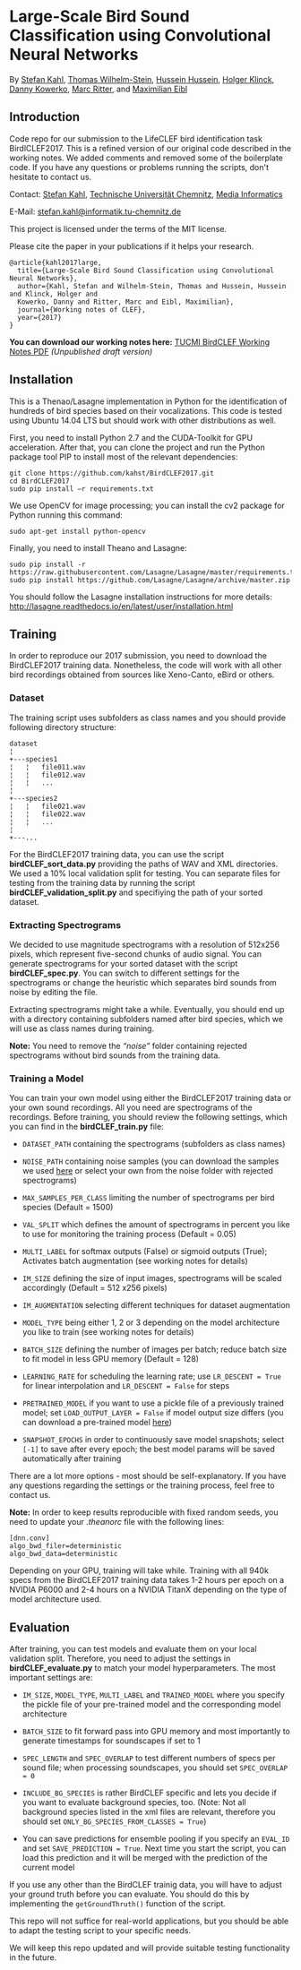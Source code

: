 # Large-Scale Bird Sound Classification using Convolutional Neural Networks
By [Stefan Kahl](http://medien.informatik.tu-chemnitz.de/skahl/about/), [Thomas Wilhelm-Stein](https://www.tu-chemnitz.de/informatik/HomePages/Medieninformatik/team.php.en), [Hussein Hussein](https://www.tu-chemnitz.de/informatik/HomePages/Medieninformatik/team.php.en), [Holger Klinck](http://www.birds.cornell.edu/page.aspx?pid=1735&id=489), [Danny Kowerko](https://www.tu-chemnitz.de/informatik/mc/staff.php.en), [Marc Ritter](), and [Maximilian Eibl](https://www.tu-chemnitz.de/informatik/HomePages/Medieninformatik/team.php.en)

## Introduction
Code repo for our submission to the LifeCLEF bird identification task BirdlCLEF2017. This is a refined version of our original code described in the working notes. We added comments and removed some of the boilerplate code. If you have any questions or problems running the scripts, don't hesitate to contact us.

Contact:  [Stefan Kahl](http://medien.informatik.tu-chemnitz.de/skahl/about/), [Technische Universität Chemnitz](https://www.tu-chemnitz.de/index.html.en), [Media Informatics](https://www.tu-chemnitz.de/informatik/Medieninformatik/index.php.en)

E-Mail: stefan.kahl@informatik.tu-chemnitz.de

This project is licensed under the terms of the MIT license.

Please cite the paper in your publications if it helps your research.

```
@article{kahl2017large,
  title={Large-Scale Bird Sound Classification using Convolutional Neural Networks},
  author={Kahl, Stefan and Wilhelm-Stein, Thomas and Hussein, Hussein and Klinck, Holger and 
  Kowerko, Danny and Ritter, Marc and Eibl, Maximilian},
  journal={Working notes of CLEF},
  year={2017}
}
```

<b>You can download our working notes here:</b> [TUCMI BirdCLEF Working Notes PDF](https://box.tu-chemnitz.de/index.php/s/RCXS6jHr2f6jypc) <i>(Unpublished draft version)</i>

## Installation
This is a Thenao/Lasagne implementation in Python for the identification of hundreds of bird species based on their vocalizations. This code is tested using Ubuntu 14.04 LTS but should work with other distributions as well.

First, you need to install Python 2.7 and the CUDA-Toolkit for GPU acceleration. After that, you can clone the project and run the Python package tool PIP to install most of the relevant dependencies:

```
git clone https://github.com/kahst/BirdCLEF2017.git
cd BirdCLEF2017
sudo pip install –r requirements.txt
```

We use OpenCV for image processing; you can install the cv2 package for Python running this command:

```
sudo apt-get install python-opencv
```

Finally, you need to install Theano and Lasagne:
```
sudo pip install -r https://raw.githubusercontent.com/Lasagne/Lasagne/master/requirements.txt
sudo pip install https://github.com/Lasagne/Lasagne/archive/master.zip
```

You should follow the Lasagne installation instructions for more details: 
http://lasagne.readthedocs.io/en/latest/user/installation.html

## Training
In order to reproduce our 2017 submission, you need to download the BirdCLEF2017 training data. Nonetheless, the code will work with all other bird recordings obtained from sources like Xeno-Canto, eBird or others. 

### Dataset
The training script uses subfolders as class names and you should provide following directory structure:

```
dataset   
¦
+---species1
¦   ¦   file011.wav
¦   ¦   file012.wav
¦   ¦   ...
¦   
+---species2
¦   ¦   file021.wav
¦   ¦   file022.wav
¦   ¦   ...
¦    
+---...
```
 
 For the BirdCLEF2017 training data, you can use the script <b>birdCLEF_sort_data.py</b> providing the paths of WAV and XML directories. We used a 10% local validation split for testing. You can separate files for testing from the training data by running the script  <b>birdCLEF_validation_split.py</b> and specifiying the path of your sorted dataset.

### Extracting Spectrograms
We decided to use magnitude spectrograms with a resolution of 512x256 pixels, which represent five-second chunks of audio signal. You can generate spectrograms for your sorted dataset with the script <b>birdCLEF_spec.py</b>. You can switch to different settings for the spectrograms or change the heuristic which separates bird sounds from noise by editing the file.

Extracting spectrograms might take a while. Eventually, you should end up with a directory containing subfolders named after bird species, which we will use as class names during training. 

<b>Note:</b> You need to remove the <i>“noise”</i> folder containing rejected spectrograms without bird sounds from the training data. 

### Training a Model
You can train your own model using either the BirdCLEF2017 training data or your own sound recordings. All you need are spectrograms of the recordings. Before training, you should review the following settings, which you can find in the <b>birdCLEF_train.py</b> file:

- `DATASET_PATH` containing the spectrograms (subfolders as class names)

- `NOISE_PATH` containing noise samples (you can download the samples we used [here](https://box.tu-chemnitz.de/index.php/s/SYRXElhPd6QtA0u) or select your own from the noise folder with rejected spectrograms)

- `MAX_SAMPLES_PER_CLASS` limiting the number of spectrograms per bird species (Default = 1500)

- `VAL_SPLIT` which defines the amount of spectrograms in percent you like to use for monitoring the training process (Default = 0.05)

- `MULTI_LABEL` for softmax outputs (False) or sigmoid outputs (True); Activates batch augmentation (see working notes for details)

- `IM_SIZE` defining the size of input images, spectrograms will be scaled accordingly (Default = 512 x256 pixels)

- `IM_AUGMENTATION` selecting different techniques for dataset augmentation

- `MODEL_TYPE` being either 1, 2 or 3 depending on the model architecture you like to train (see working notes for details)

- `BATCH_SIZE` defining the number of images per batch; reduce batch size to fit model in less GPU memory (Default = 128)

- `LEARNING_RATE` for scheduling the learning rate; use `LR_DESCENT = True` for linear interpolation and `LR_DESCENT = False` for steps

- `PRETRAINED_MODEL` if you want to use a pickle file of a previously trained model; set `LOAD_OUTPUT_LAYER = False` if model output size differs (you can download a pre-trained model [here](https://box.tu-chemnitz.de/index.php/s/iPUsAA94KPtWaVf))

- `SNAPSHOT_EPOCHS` in order to continuously save model snapshots; select `[-1]` to save after every epoch; the best model params will be saved automatically after training

There are a lot more options - most should be self-explanatory. If you have any questions regarding the settings or the training process, feel free to contact us. 

<b>Note:</b> In order to keep results reproducible with fixed random seeds, you need to update your <i>.theanorc</i> file with the following lines:

```
[dnn.conv]
algo_bwd_filer=deterministic
algo_bwd_data=deterministic
```

Depending on your GPU, training will take while. Training with all 940k specs from the BirdCLEF2017 training data takes 1-2 hours per epoch on a NVIDIA P6000 and 2-4 hours on a NVIDIA TitanX depending on the type of model architecture used.

## Evaluation
After training, you can test models and evaluate them on your local validation split. Therefore, you need to adjust the settings in <b>birdCLEF_evaluate.py</b> to match your model hyperparameters. The most important settings are:

- `IM_SIZE`, `MODEL_TYPE`, `MULTI_LABEL` and `TRAINED_MODEL` where you specify the pickle file of your pre-trained model and the corresponding model architecture

- `BATCH_SIZE` to fit forward pass into GPU memory and most importantly to generate timestamps for soundscapes if set to 1
- `SPEC_LENGTH` and `SPEC_OVERLAP` to test different numbers of specs per sound file; when processing soundscapes, you should set `SPEC_OVERLAP = 0`

- `INCLUDE_BG_SPECIES` is rather BirdCLEF specific and lets you decide if you want to evaluate background species, too. (Note: Not all background species listed in the xml files are relevant, therefore you should set `ONLY_BG_SPECIES_FROM_CLASSES = True`)

- You can save predictions for ensemble pooling if you specify an `EVAL_ID` and set `SAVE_PREDICTION = True`. Next time you start the script, you can load this prediction and it will be merged with the prediction of the current model

If you use any other than the BirdCLEF trainig data, you will have to adjust your ground truth before you can evaluate. You should do this by implementing the `getGroundThruth()` function of the script.

This repo will not suffice for real-world applications, but you should be able to adapt the testing script to your specific needs.

We will keep this repo updated and will provide suitable testing functionality in the future.
